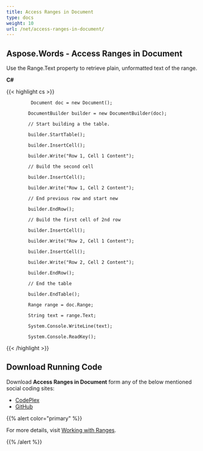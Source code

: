```yaml
---
title: Access Ranges in Document
type: docs
weight: 10
url: /net/access-ranges-in-document/
---
```


## **Aspose.Words - Access Ranges in Document**
Use the Range.Text property to retrieve plain, unformatted text of the range.

**C#**

{{< highlight cs >}}

             Document doc = new Document();

            DocumentBuilder builder = new DocumentBuilder(doc);

            // Start building a the table.

            builder.StartTable();

            builder.InsertCell();

            builder.Write("Row 1, Cell 1 Content");

            // Build the second cell

            builder.InsertCell();

            builder.Write("Row 1, Cell 2 Content");

            // End previous row and start new

            builder.EndRow();

            // Build the first cell of 2nd row

            builder.InsertCell();

            builder.Write("Row 2, Cell 1 Content");

            builder.InsertCell();

            builder.Write("Row 2, Cell 2 Content");

            builder.EndRow();

            // End the table

            builder.EndTable();

            Range range = doc.Range;

            String text = range.Text;

            System.Console.WriteLine(text);

            System.Console.ReadKey();


{{< /highlight >}}
## **Download Running Code**
Download **Access Ranges in Document** form any of the below mentioned social coding sites:

- [CodePlex](https://asposenpoi.codeplex.com/downloads/get/1525852)
- [GitHub](https://github.com/aspose-words/Aspose.Words-for-.NET/releases/download/Aspose.Words_Features_Missing_in_NPOI-v1.1/07.01-AccessRanges.zip)

{{% alert color="primary" %}} 

For more details, visit [Working with Ranges](http://www.aspose.com/docs/display/wordsnet/Working+with+Ranges).

{{% /alert %}}
